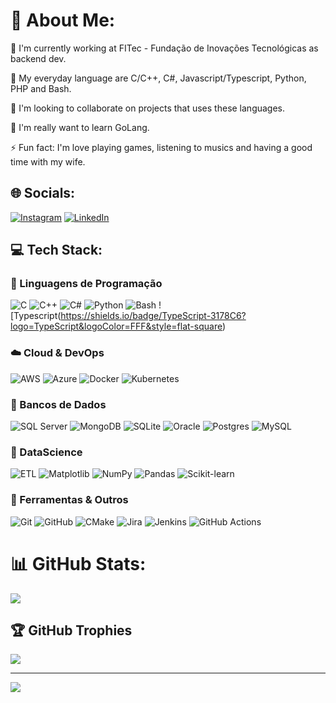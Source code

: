 # 💫 About Me:

🔭 I'm currently working at FITec - Fundação de Inovações Tecnológicas as backend dev.

🧠 My everyday language are C/C++, C#, Javascript/Typescript, Python, PHP and Bash.

👫 I'm looking to collaborate on projects that uses these languages.

🌱 I'm really want to learn GoLang.

⚡ Fun fact: I'm love playing games, listening to musics and having a good time with my wife.


## 🌐 Socials:
[![Instagram](https://img.shields.io/badge/Instagram-%23E4405F.svg?logo=Instagram&logoColor=white)](https://instagram.com/https://www.instagram.com/vi_rafinha/) [![LinkedIn](https://img.shields.io/badge/LinkedIn-%230077B5.svg?logo=linkedin&logoColor=white)](https://linkedin.com/in/https://www.linkedin.com/in/vicentefreire/) 

## 💻 Tech Stack:
### 🧠 Linguagens de Programação
![C](https://img.shields.io/badge/C-%2300599C.svg?style=flat&logo=c&logoColor=white)
![C++](https://img.shields.io/badge/C++-%2300599C.svg?style=flat&logo=c%2B%2B&logoColor=white)
![C#](https://img.shields.io/badge/C%23-%23239120.svg?style=flat&logo=csharp&logoColor=white)
![Python](https://img.shields.io/badge/Python-3670A0?style=flat&logo=python&logoColor=ffdd54)
![Bash](https://img.shields.io/badge/Bash-%23121011.svg?style=flat&logo=gnu-bash&logoColor=white)
![Typescript(https://shields.io/badge/TypeScript-3178C6?logo=TypeScript&logoColor=FFF&style=flat-square)

### ☁️ Cloud & DevOps
![AWS](https://img.shields.io/badge/AWS-%23FF9900.svg?style=flat&logo=amazon-aws&logoColor=white)
![Azure](https://img.shields.io/badge/Azure-%230072C6.svg?style=flat&logo=microsoftazure&logoColor=white)
![Docker](https://img.shields.io/badge/Docker-%230db7ed.svg?style=flat&logo=docker&logoColor=white)
![Kubernetes](https://img.shields.io/badge/Kubernetes-%23326ce5.svg?style=flat&logo=kubernetes&logoColor=white)

### 💾 Bancos de Dados
![SQL Server](https://img.shields.io/badge/SQL%20Server-CC2927?style=flat&logo=microsoft%20sql%20server&logoColor=white)
![MongoDB](https://img.shields.io/badge/MongoDB-%234ea94b.svg?style=flat&logo=mongodb&logoColor=white)
![SQLite](https://img.shields.io/badge/SQLite-%2307405e.svg?style=flat&logo=sqlite&logoColor=white)
![Oracle](https://custom-icon-badges.demolab.com/badge/Oracle-F80000?logo=oracle&logoColor=fff)
![Postgres](https://img.shields.io/badge/Postgres-%23316192.svg?logo=postgresql&logoColor=white)
![MySQL](https://img.shields.io/badge/MySQL-4479A1?logo=mysql&logoColor=fff)

### 📅 DataScience
![ETL](https://custom-icon-badges.demolab.com/badge/ETL-9370DB?logo=etl-logo&logoColor=fff)
![Matplotlib](https://custom-icon-badges.demolab.com/badge/Matplotlib-71D291?logo=matplotlib&logoColor=fff)
![NumPy](https://img.shields.io/badge/NumPy-4DABCF?logo=numpy&logoColor=fff)
![Pandas](https://img.shields.io/badge/Pandas-150458?logo=pandas&logoColor=fff)
![Scikit-learn](https://img.shields.io/badge/-scikit--learn-%23F7931E?logo=scikit-learn&logoColor=white)


### 🔧 Ferramentas & Outros
![Git](https://img.shields.io/badge/Git-%23F05033.svg?style=flat&logo=git&logoColor=white)
![GitHub](https://img.shields.io/badge/GitHub-%23121011.svg?style=flat&logo=github&logoColor=white)
![CMake](https://img.shields.io/badge/CMake-%23008FBA.svg?style=flat&logo=cmake&logoColor=white)
![Jira](https://img.shields.io/badge/Jira-%230A0FFF.svg?style=flat&logo=jira&logoColor=white)
![Jenkins](https://img.shields.io/badge/Jenkins-D24939?logo=jenkins&logoColor=white)
![GitHub Actions](https://img.shields.io/badge/GitHub_Actions-2088FF?logo=github-actions&logoColor=white)

# 📊 GitHub Stats:
![](https://github-readme-streak-stats.herokuapp.com/?user=ryuvi&theme=catppuccin_mocha&hide_border=false)

## 🏆 GitHub Trophies
![](https://github-profile-trophy.vercel.app/?username=ryuvi&theme=catppuccin_mocha&no-frame=false&no-bg=true&margin-w=4)

---
![](https://komarev.com/ghpvc/?username=ryuvi&color=blueviolet&abbreviated=true)

<!-- Proudly created with GPRM ( https://gprm.itsvg.in ) -->
